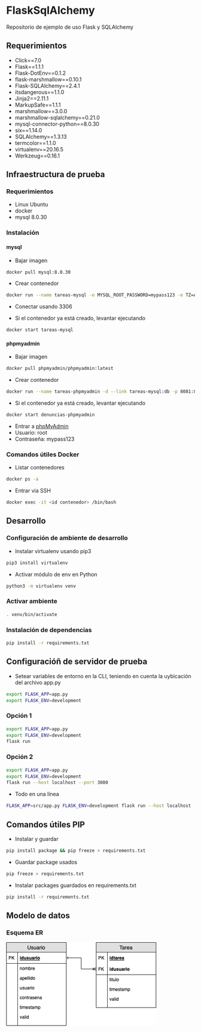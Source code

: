 # FlaskSqlAlchemy

 Repositorio de ejemplo de uso Flask y SQLAlchemy

## Requerimientos

- Click==7.0
- Flask==1.1.1
- Flask-DotEnv==0.1.2
- flask-marshmallow==0.10.1
- Flask-SQLAlchemy==2.4.1
- itsdangerous==1.1.0
- Jinja2==2.11.1
- MarkupSafe==1.1.1
- marshmallow==3.0.0
- marshmallow-sqlalchemy==0.21.0
- mysql-connector-python==8.0.30
- six==1.14.0
- SQLAlchemy==1.3.13
- termcolor==1.1.0
- virtualenv==20.16.5
- Werkzeug==0.16.1

## Infraestructura de prueba

### Requerimientos

- Linux Ubuntu
- docker
- mysql 8.0.30

### Instalación

#### mysql

- Bajar imagen

```bash
docker pull mysql:8.0.30
```

- Crear contenedor

```bash
docker run --name tareas-mysql -e MYSQL_ROOT_PASSWORD=mypass123 -e TZ=America/Santiago -d -p 3306:3306  mysql:8.0.30
```

- Conectar usando 3306

- Si el contenedor ya está creado, levantar ejecutando

```bash
docker start tareas-mysql
```

#### phpmyadmin

- Bajar imagen

```bash
docker pull phpmyadmin/phpmyadmin:latest
```

- Crear contenedor

```bash
docker run --name tareas-phpmyadmin -d --link tareas-mysql:db -p 8081:80 phpmyadmin/phpmyadmin
```

- Si el contenedor ya está creado, levantar ejecutando

```bash
docker start denuncias-phpmyadmin
```

- Entrar a [phpMyAdmin](http://localhost:8081)
- Usuario: root
- Contraseña: mypass123

### Comandos útiles Docker

- Listar contenedores

```bash
docker ps -a
```

- Entrar via SSH

```bash
docker exec -it <id contenedor> /bin/bash
```

## Desarrollo

### Configuración de ambiente de desarrollo

- Instalar virtualenv usando pip3

```bash
pip3 install virtualenv
```

- Activar módulo de env en Python

```bash
python3 -m virtualenv venv
```

### Activar ambiente

```bash
. venv/bin/activate
```

### Instalación de dependencias

```bash
pip install -r requirements.txt
```

## Configuracióñ de servidor de prueba

- Setear variables de entorno en la CLI, teniendo en cuenta la uybicación del archivo app.py

```bash
export FLASK_APP=app.py
export FLASK_ENV=development
```

### Opción 1

```bash
export FLASK_APP=app.py
export FLASK_ENV=development
flask run
```

### Opción 2

```bash
export FLASK_APP=app.py
export FLASK_ENV=development
flask run --host localhost --port 3000
```

- Todo en una línea

```bash
FLASK_APP=src/app.py FLASK_ENV=development flask run --host localhost --port 3000
```

## Comandos útiles PIP

- Instalar y guardar

```bash
pip install package && pip freeze > requirements.txt
```

- Guardar package usados

```bash
pip freeze > requirements.txt
```

- Instalar packages guardados en requirements.txt

```bash
pip install -r requirements.txt
```

## Modelo de datos

### Esquema ER

![ER](docs\ER.png)